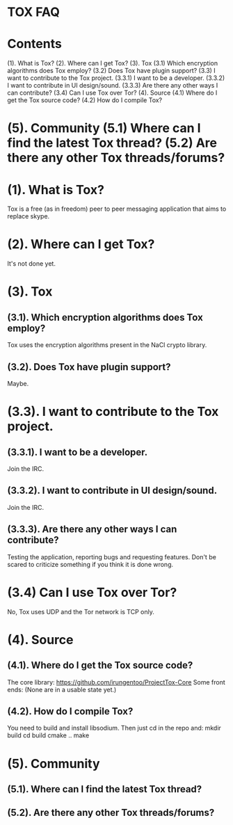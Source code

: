 TOX FAQ
=======
 
Contents
========
 
(1). What is Tox?
(2). Where can I get Tox?
(3). Tox
(3.1) Which encryption algorithms does Tox employ?
(3.2) Does Tox have plugin support?
(3.3) I want to contribute to the Tox project.
(3.3.1) I want to be a developer.
(3.3.2) I want to contribute in UI design/sound.
(3.3.3) Are there any other ways I can contribute?
(3.4) Can I use Tox over Tor?
(4). Source
(4.1) Where do I get the Tox source code?
(4.2) How do I compile Tox?
 
(5). Community
(5.1) Where can I find the latest Tox thread?
(5.2) Are there any other Tox threads/forums?
===============================================================================
 
(1). What is Tox?
=================
Tox is a free (as in freedom) peer to peer messaging application that aims to 
replace skype.

(2). Where can I get Tox?
========================
It's not done yet.

(3). Tox
=======
(3.1). Which encryption algorithms does Tox employ?
--------------------------------------------------
Tox uses the encryption algorithms present in the NaCl crypto library.

(3.2). Does Tox have plugin support?
-----------------------------------
Maybe.

(3.3). I want to contribute to the Tox project.
==============================================
(3.3.1). I want to be a developer.
---------------------------------
Join the IRC.

(3.3.2). I want to contribute in UI design/sound.
------------------------------------------------
Join the IRC.

(3.3.3). Are there any other ways I can contribute?
--------------------------------------------------
Testing the application, reporting bugs and requesting features. Don't be 
scared to criticize something if you think it is done wrong.

(3.4) Can I use Tox over Tor?
=============================
No, Tox uses UDP and the Tor network is TCP only.

(4). Source
===========
(4.1). Where do I get the Tox source code?
-----------------------------------------
The core library: https://github.com/irungentoo/ProjectTox-Core
Some front ends:
(None are in a usable state yet.)

(4.2). How do I compile Tox?
---------------------------
You need to build and install libsodium.
Then just cd in the repo and:
mkdir build
cd build
cmake ..
make

(5). Community
==============
(5.1). Where can I find the latest Tox thread?
---------------------------------------------


(5.2). Are there any other Tox threads/forums?
---------------------------------------------
